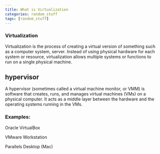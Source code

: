 ```yaml
---
title: What is Virtualization
categories: random_stuff
tags: [random_stuff]
---
```


### Virtualization

Virtualization is the process of creating a virtual version of something such as a computer system, server. Instead of using physical hardware for each system or resource, virtualization allows multiple systems or functions to run on a single physical machine.

## hypervisor
A hypervisor (sometimes called a virtual machine monitor, or VMM) is software that creates, runs, and manages virtual machines (VMs) on a physical computer. It acts as a middle layer between the hardware and the operating systems running in the VMs.

### Examples:

Oracle VirtualBox

VMware Workstation

Parallels Desktop (Mac)



